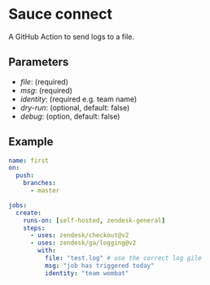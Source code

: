 # Sauce connect
A GitHub Action to send logs to a file.

## Parameters
- *file*: (required)
- *msg*: (required)
- *identity*: (required e.g. team name)
- *dry-run*: (optional, default: false)
- *debug*: (option, default: false)

## Example
```yaml
name: first
on:
  push:
    branches:
      - master

jobs:
  create:
    runs-on: [self-hosted, zendesk-general]
    steps:
      - uses: zendesk/checkout@v2
      - uses: zendesk/ga/logging@v2
        with:
          file: "test.log" # use the correct log gile
          msg: "job has triggered today"
		  identity: "team wombat"
```
